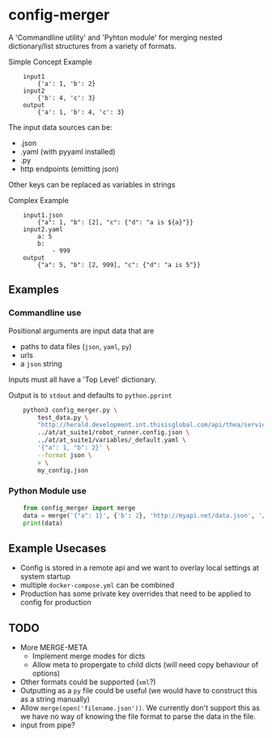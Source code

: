 config-merger
=============

A 'Commandline utility' and 'Pyhton module' for merging nested dictionary/list structures from a variety of formats.

Simple Concept Example
```
    input1
        {'a': 1, 'b': 2}
    input2
        {'b': 4, 'c': 3}
    output
        {'a': 1, 'b': 4, 'c': 3}
```

The input data sources can be:

* .json
* .yaml (with pyyaml installed)
* .py
* http endpoints (emitting json)

Other keys can be replaced as variables in strings

Complex Example
```
    input1.json
        {"a": 1, "b": [2], "c": {"d": "a is ${a}"}}
    input2.yaml
        a: 5
        b:
            - 999
    output
        {"a": 5, "b": [2, 999], "c": {"d": "a is 5"}}
```


Examples
--------

### Commandline use ###

Positional arguments are input data that are

* paths to data files (`json`, `yaml`, `py`)
* urls
* a `json` string

Inputs must all have a 'Top Level' dictionary.

Output is to `stdout` and defaults to `python.pprint`

```bash
    python3 config_merger.py \
        test_data.py \
        "http://herald.development.int.thisisglobal.com/api/thea/services/112/" \
        ../at/at_suite1/robot_runner.config.json \
        ../at/at_suite1/variables/_default.yaml \
        '{"a": 1, "b": 2}' \
        --format json \
        > \
        my_config.json
```

### Python Module use ###

```python
    from config_merger import merge
    data = merge('{"a": 1}', {'b': 2}, 'http://myapi.net/data.json', '/file/path/data.yaml')
    print(data)
```


Example Usecases
----------------

* Config is stored in a remote api and we want to overlay local settings at system startup
* multiple `docker-compose.yml` can be combined
* Production has some private key overrides that need to be applied to config for production


TODO
----

* More MERGE-META
    * Implement merge modes for dicts
    * Allow meta to propergate to child dicts (will need copy behaviour of options)
* Other formats could be supported (`xml`?)
* Outputting as a `py` file could be useful (we would have to construct this as a string manually)
* Allow `merge(open('filename.json'))`. We currently don't support this as we have no way of knowing the file format to parse the data in the file.
* input from pipe?
